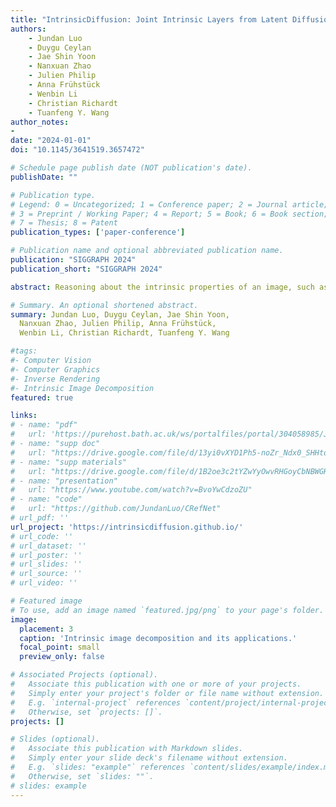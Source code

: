 ```yaml
---
title: "IntrinsicDiffusion: Joint Intrinsic Layers from Latent Diffusion Models"
authors:
    - Jundan Luo
    - Duygu Ceylan
    - Jae Shin Yoon
    - Nanxuan Zhao
    - Julien Philip
    - Anna Frühstück
    - Wenbin Li
    - Christian Richardt
    - Tuanfeng Y. Wang
author_notes:
- 
date: "2024-01-01"
doi: "10.1145/3641519.3657472"

# Schedule page publish date (NOT publication's date).
publishDate: ""

# Publication type.
# Legend: 0 = Uncategorized; 1 = Conference paper; 2 = Journal article;
# 3 = Preprint / Working Paper; 4 = Report; 5 = Book; 6 = Book section;
# 7 = Thesis; 8 = Patent
publication_types: ['paper-conference']

# Publication name and optional abbreviated publication name.
publication: "SIGGRAPH 2024"
publication_short: "SIGGRAPH 2024"

abstract: Reasoning about the intrinsic properties of an image, such as albedo, illumination, and surface geometry, is a long-standing problem with many applications in image editing and compositing. Existing solutions to this ill-posed problem either heavily rely on manually designed priors or learn priors from limited datasets that lack diversity. Hence, they fall short in generalizing to in-the-wild test scenarios. In this paper, we show that a large-scale text-to-image generation model trained on a massive amount of visual data can implicitly learn intrinsic image priors. In particular, we introduce a novel conditioning mechanism built on top of a pre-trained foundational image generation model to jointly predict multiple intrinsic modalities from an input image. We demonstrate that predicting different modalities in a collaborative manner improves the overall quality. This design also enables mixing datasets with annotations of only a subset of the modalities during training, contributing to the generalizability of our approach. Our method achieves state-of-the-art performance in intrinsic image decomposition, both qualitatively and quantitatively. We also demonstrate downstream image editing applications, such as relighting and retexturing.

# Summary. An optional shortened abstract.
summary: Jundan Luo, Duygu Ceylan, Jae Shin Yoon, 
  Nanxuan Zhao, Julien Philip, Anna Frühstück, 
  Wenbin Li, Christian Richardt, Tuanfeng Y. Wang

#tags:
#- Computer Vision
#- Computer Graphics
#- Inverse Rendering
#- Intrinsic Image Decomposition
featured: true

links:
# - name: "pdf"
#   url: 'https://purehost.bath.ac.uk/ws/portalfiles/portal/304058985/Jundan_s_TVCG_submission.pdf'
# - name: "supp doc"
#   url: "https://drive.google.com/file/d/13yi0vXYD1Ph5-noZr_Ndx0_SHHtoQrwq/view?usp=sharing"
# - name: "supp materials"
#   url: "https://drive.google.com/file/d/1B2oe3c2tYZwYyOwvRHGoyCbNBWGH6lJb/view?usp=drive_link"
# - name: "presentation"
#   url: "https://www.youtube.com/watch?v=BvoYwCdzoZU"
# - name: "code"
#   url: "https://github.com/JundanLuo/CRefNet"
# url_pdf: ''
url_project: 'https://intrinsicdiffusion.github.io/'
# url_code: ''
# url_dataset: ''
# url_poster: ''
# url_slides: ''
# url_source: ''
# url_video: ''

# Featured image
# To use, add an image named `featured.jpg/png` to your page's folder. 
image:
  placement: 3
  caption: 'Intrinsic image decomposition and its applications.'
  focal_point: small
  preview_only: false

# Associated Projects (optional).
#   Associate this publication with one or more of your projects.
#   Simply enter your project's folder or file name without extension.
#   E.g. `internal-project` references `content/project/internal-project/index.md`.
#   Otherwise, set `projects: []`.
projects: []

# Slides (optional).
#   Associate this publication with Markdown slides.
#   Simply enter your slide deck's filename without extension.
#   E.g. `slides: "example"` references `content/slides/example/index.md`.
#   Otherwise, set `slides: ""`.
# slides: example
---
```


<!-- {{% callout note %}}
Click the *Cite* button above to demo the feature to enable visitors to import publication metadata into their reference management software.
{{% /callout %}}

{{% callout note %}}
Create your slides in Markdown - click the *Slides* button to check out the example.
{{% /callout %}}

Supplementary notes can be added here, including [code, math, and images](https://wowchemy.com/docs/writing-markdown-latex/). -->
